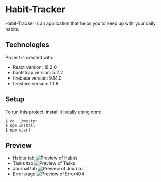 # Habit-Tracker

Habit-Tracker is an application that helps you to keep up with your daily habits.

## Technologies

Project is created with:

- React version: 18.2.0
- bootstrap version: 5.2.2
- firebase version: 9.14.0
- firestore version: 1.1.6

## Setup

To run this project, install it locally using npm:

```
$ cd ../master
$ npm install
$ npm start
```

## Preview

- Habits tab
  ![Preview of Habits](./images/readme/Habits_tab.png)
- Tasks tab
  ![Preview of Tasks](./images/readme/Tasks_tab.png)
- Journal tab
  ![Preview of Journal](./assest/readme/images/Journal_tab.png)
- Error page
  ![Preview of Error404](./assest/readme/images/Error_page.png)
